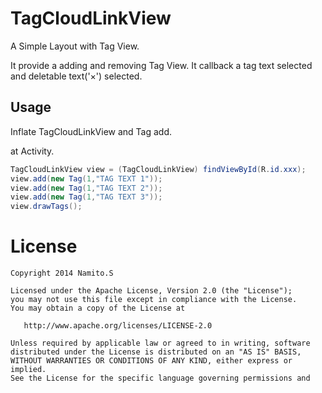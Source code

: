 TagCloudLinkView
================

A Simple Layout with Tag View.

It provide a adding and removing Tag View.
It callback a tag text selected and deletable text('×') selected.

Usage
-----
Inflate TagCloudLinkView and Tag add.

at Activity.
```java
TagCloudLinkView view = (TagCloudLinkView) findViewById(R.id.xxx);
view.add(new Tag(1,"TAG TEXT 1"));
view.add(new Tag(1,"TAG TEXT 2"));
view.add(new Tag(1,"TAG TEXT 3"));
view.drawTags();
```

License
=======

    Copyright 2014 Namito.S

    Licensed under the Apache License, Version 2.0 (the "License");
    you may not use this file except in compliance with the License.
    You may obtain a copy of the License at

       http://www.apache.org/licenses/LICENSE-2.0

    Unless required by applicable law or agreed to in writing, software
    distributed under the License is distributed on an "AS IS" BASIS,
    WITHOUT WARRANTIES OR CONDITIONS OF ANY KIND, either express or implied.
    See the License for the specific language governing permissions and



